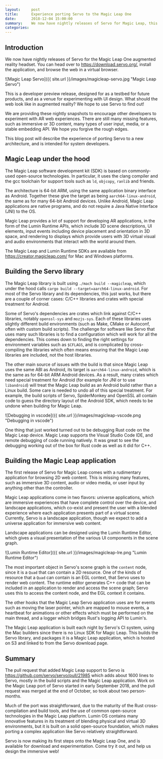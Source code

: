 ```yaml
---
layout:     post
title:      Experience porting Servo to the Magic Leap One
date:       2018-12-04 15:00:00
summary:    We now have nightly releases of Servo for Magic Leap, this post describes the process of making them
categories:
---
```


## Introduction

We now have nightly releases of Servo for the Magic Leap One augmented reality headset.
You can head over to https://download.servo.org/, install the application, and browse the
web in a virtual browser.

![Magic Leap Servo]({{ site.url }}/images/magicleap-servo.jpg "Magic Leap Servo")

This is a developer preview release, designed for as a testbed for future products,
and as a venue for experimenting with UI design. What should the web look like in augmented
reality? We hope to use Servo to find out!

We are providing these nightly snapshots to encourage other developers to experiment with
AR web experiences. There are still many missing features, such as immersive or 3D content,
many types of user input, media, or a stable embedding API. We hope you forgive the rough edges.

This blog post will describe the experience of porting Servo to a new architecture,
and is intended for system developers.

## Magic Leap under the hood

The Magic Leap software development kit (SDK) is based on commonly-used open-source
technologies. In particular, it uses the clang compiler and the gcc toolchain
for support tools such as `ld`, `objcopy`, `ranlib` and friends.

The architecture is 64-bit ARM, using the same application binary interface as Android.
Together these give the target as being `aarch64-linux-android`, the same as for many
64-bit Android devices. Unlike Android, Magic Leap applications are
native programs, and do not require a Java Native Interface (JNI) to the OS.

Magic Leap provides a lot of support for developing AR applications, in the form of
the Lumin Runtime APIs, which include 3D scene descriptions, UI elements, input events
including device placement and orientation in 3D space, and rendering to displays
which provide users with 3D virtual visual and audio environments that interact with
the world around them.

The Magic Leap and Lumin Runtime SDKs are available from
https://creator.magicleap.com/ for Mac and Windows platforms.

## Building the Servo library

The Magic Leap library is built using `./mach build --magicleap`,
which under the hood calls `cargo build
--target=aarch64-linux-android`. For most of the Servo library and its
dependencies, this just works, but there are a couple of corner cases:
C/C++ libraries and crates with special treatment for Android.

Some of Servo's dependencies are crates which link against C/C++
libraries, notably `openssl-sys` and `mozjs-sys`. Each of these
libraries uses slightly different build environments (such as Make,
CMake or Autoconf, often with custom build scripts). The challenge for
software like Servo that uses many such libraries is to find a
configuration which will work for all the dependencies. This comes
down to finding the right settings for environment variables such as
`$CFLAGS`, and is complicated by cross-compiling the libraries which
often means ensuring that the Magic Leap libraries are included, not
the host libraries.

The other main source of issues with the build is that since Magic
Leap uses the same ABI as Android, its target is
`aarch64-linux-android`, which is the same as for 64-bit ARM Android
devices. As a result, many crates which need special treatment for
Android (for example for JNI or to use `libandroid`) will treat the
Magic Leap build as an Android build rather than a Linux build. Some
care is needed to undo all of this special treatment. For example,
the build scripts of Servo, SpiderMonkey and OpenSSL all contain code
to guess the directory layout of the Android SDK, which needs to be
undone when building for Magic Leap.

![Debugging in vscode]({{ site.url }}/images/magicleap-vscode.png "Debugging in vscode")

One thing that just worked turned out to be debugging Rust code on the
Magic Leap device. Magic Leap supports the Visual Studio Code IDE, and
remote debugging of code running natively. It was great to see the
debugging working out of the box for Rust code as well as it did for C++.

## Building the Magic Leap application

The first release of Servo for Magic Leap comes with a rudimentary
application for browsing 2D web content. This is missing many
features, such as immersive 3D content, audio or video media, or user
input by anything other than the controller.

Magic Leap applications come in two flavors: universe applications,
which are immersive experiences that have complete control over the
device, and landscape applications, which co-exist and present the
user with a blended experience where each application presents part of
a virtual scene. Currently, Servo is a landscape application, though
we expect to add a universe application for immersive web content.

Landscape applications can be designed using the Lumin Runtime Editor,
which gives a visual presentation of the various UI components in the
scene graph.

![Lumin Runtime Editor]({{ site.url }}/images/magicleap-lre.png "Lumin Runtime Editor")

The most important object in Servo's scene graph is the `content`
node, since it is a `Quad` that can contain a 2D resource. One of the
kinds of resource that a `Quad` can contain is an EGL context, that
Servo uses to render web content. The runtime editor generates C++
code that can be included in an application to render and access the
scene graph; Servo uses this to access the content node, and the EGL
context it contains.

The other hooks that the Magic Leap Servo application uses are for
events such as moving the laser pointer, which are mapped to mouse
events, a heartbeat for animations or other effects which must be
performed on the main thread, and a logger which bridges Rust's logging
API to Lumin's.

The Magic Leap application is built each night by Servo's CI system,
using the Mac builders since there is no Linux SDK for Magic
Leap. This builds the Servo library, and packages it is a Magic Leap
application, which is hosted on S3 and linked to from the Servo
download page.

## Summary

The pull request that added Magic Leap support to Servo is
https://github.com/servo/servo/pull/21985 which adds about 1600 lines
to Servo, mostly in the build scripts and the Magic Leap application.
Work on the Magic Leap port of Servo started in early September 2018,
and the pull request was merged at the end of October, so took about
two person-months.

Much of the port was straightforward, due to the maturity of the Rust
cross-compilation and build tools, and the use of common open-source
technologies in the Magic Leap platform. Lumin OS contains many
innovative features in its treatment of blending physical and virtual
3D environments, but it is built on a solid open-source foundation,
which makes porting a complex application like Servo relatively
straightforward.

Servo is now making its first steps onto the Magic Leap One, and is
available for download and experimentation. Come try it out, and help
us design the immersive web!
